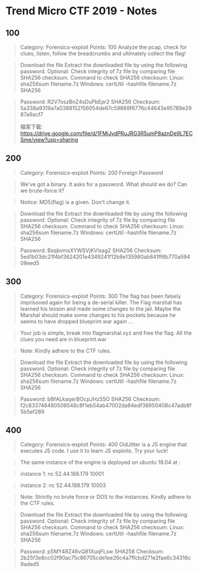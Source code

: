 # Trend Micro CTF 2019 - Notes

## 100

> Category: Forensics-exploit
> Points: 100
> Analyze the pcap, check for clues, listen, follow the breadcrumbs and ultimately collect the flag!

> Download the file
> Extract the downloaded file by using the following password.
> Optional: Check integrity of 7z file by comparing file SHA256 checksum.
> Command to check SHA256 checksum:
> Linux: sha256sum filename.7z
> Windows: certUtil -hashfile filename.7z SHA256


> Password: R2V7oszBnZ4sDuPbEpr2
> SHA256 Checksum: 5a338a9319a7a0388152156054de67c59869f6776c44643e95789e2987a9acf7
>
> 檔案下載: https://drive.google.com/file/d/1FMjJvdPRuJRG3R5umP8aznDe9L7ECSme/view?usp=sharing


## 200

> Category: Forensics-exploit
> Points: 200
> Foreign Password

> We've got a binary. It asks for a password. What should we do? Can we brute-force it?

> Notice: MD5(flag) is a given. Don't change it.

> Download the file
> Extract the downloaded file by using the following password.
> Optional: Check integrity of 7z file by comparing file SHA256 checksum.
> Command to check SHA256 checksum:
> Linux: sha256sum filename.7z
> Windows: certUtil -hashfile filename.7z SHA256


> Password: BsqbvmsXYWSVjKVIsag2
> SHA256 Checksum: 5ed1b03dc21f4bf3624201e4349241f12b8e135980ab841ff6b770a59408eed5


## 300

> Category: Forensics-exploit
> Points: 300
> The flag has been falsely imprisoned again for being a de-serial killer. The Flag marshal has learned his lesson and made some changes to the jail. Maybe the Marshal should make some changes to his pockets because he seems to have dropped blueprint.war again ...

> Your job is simple, break into flagmarshal.xyz and free the flag. All the clues you need are in blueprint.war

> Note: Kindly adhere to the CTF rules.

> Download the file
> Extract the downloaded file by using the following password.
> Optional: Check integrity of 7z file by comparing file SHA256 checksum.
> Command to check SHA256 checksum:
> Linux: sha256sum filename.7z
> Windows: certUtil -hashfile filename.7z SHA256


> Password: bBfALkaqerBOcpJHz55O
> SHA256 Checksum: f2c833746480509548c8f1eb54ab47002da84edf38950408c47adb8f5b5ef289


## 400


> Category: Forensics-exploit
> Points: 400
> OldJitter is a JS engine that executes JS code. I use it to learn JS exploits. Try your luck!

> The same instance of the engine is deployed on ubuntu 18.04 at :

> instance 1: nc 52.44.188.179 10001

> instance 2: nc 52.44.188.179 10003

> Note: Strictly no brute force or DOS to the instances. Kindly adhere to the CTF rules.

> Download the file
> Extract the downloaded file by using the following password.
> Optional: Check integrity of 7z file by comparing file SHA256 checksum.
> Command to check SHA256 checksum:
> Linux: sha256sum filename.7z
> Windows: certUtil -hashfile filename.7z SHA256


> Password: p5MY4RZ46vQ81XuqFLsw
> SHA256 Checksum: 2b25f3e8cc02f90ac75c86705cde1ee26c4a7ffcbd271e2fae6c34316c9aded5


